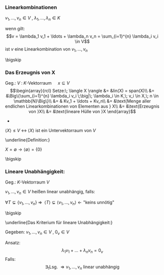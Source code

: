 ### Linearkombinationen

$v_1, \ldots, v_n \in V \;,\; \lambda_1,\ldots,\lambda_n \in K$

wenn gilt:
$$v = \lambda_1 v_1 + \ldots + \lambda_n v_n = \sum_{i=1}^{n} \lambda_i v_i \in V$$
ist $v$ eine Linearkombination von $v_1, \ldots, v_n$


\bigskip

### Das Erzeugnis von X

Geg.: 
$V \;:\; K$-Vektorraum $\quad x \subseteq V$
$$\begin{array}{rcl}
Setze:\; \langle X \rangle &= &lin(X) = span(X)\\
&= &\Big\{\sum_{i=1}^{n} \lambda_i v_i \;\big|\; \lambda_i \in K,\; v_i \in X,\; n \in \mathbb{N}\Big\}\\
&= & Kv_1 + \ldots + Kv_n\\
&= &\text{Menge aller endlichen Linearkombinationen von Elementen aus } X\\
&= &\text{Erzeugnis von }X\\
&= &\text{lineare Hülle von }X
\end{array}$$

* 
$\langle X\rangle \leq V \;\leftrightarrow\;\langle X \rangle \text{ ist ein Untervektorraum von } V$

\underline{Definition:}

$X = \emptyset \rightarrow \langle \emptyset \rangle = \{0\}$

\bigskip

### Lineare Unabhängigkeit:

Geg.:
$K$-Vektorraum $V$

$v_1, \ldots ,v_n \in V$ heißen linear unabhängig, falls:

$\forall T \subsetneq \{v_1,\ldots,v_n\}\;\Rightarrow\;$
$\langle T \rangle \subsetneq \langle v_1, \ldots, v_n \rangle \leftarrow \text{"keins unnötig"}$

\bigskip

\underline{Das Kriterium für lineare Unabhängigkeit:}

Gegeben:
$v_1, \ldots, v_n \in V\;,\; 0_v \in V$

Ansatz:
$$\lambda_1 v_1 + \ldots + \lambda_n v_n = 0_v$$
Falls: 
$$\exists_1 \text{Lsg. }\Rightarrow v_1,\ldots,v_n \text{ linear unabhängig}$$
